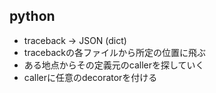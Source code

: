 ## python

- traceback -> JSON (dict)
- tracebackの各ファイルから所定の位置に飛ぶ
- ある地点からその定義元のcallerを探していく
- callerに任意のdecoratorを付ける

